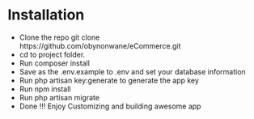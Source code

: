 <h1>Installation</h1>
<ul>
        <li>Clone the repo git clone https://github.com/obynonwane/eCommerce.git</li>
        <li>cd to project folder.</li>
        <li>Run composer install</li>
        <li>Save as the .env.example to .env and set your database information</li>
        <li>Run php artisan key:generate to generate the app key</li>
        <li>Run npm install</li>
        <li>Run php artisan migrate</li>
        <li>Done !!! Enjoy Customizing and building awesome app</li>
</ul>   